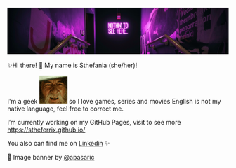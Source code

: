 ![banner](https://github.com/stheferrix/stheferrix/blob/main/pexels-aleksandar-pasaric.jpg)

✨Hi there! 👋 My name is Sthefania (she/her)!

I'm a geek ![gandalf](https://github.com/anythingcodes/slack-emoji-for-techies/blob/gh-pages/emoji/nod-gandalf.gif) so I love games, series and movies  English is not my native language, feel free to correct me.

I’m currently working on my GitHub Pages, visit to see more https://stheferrix.github.io/

You also can find me on [Linkedin](https://www.linkedin.com/in/sthefaniaferri/)
✨

💜 Image banner by [@apasaric](https://www.pexels.com/pt-br/@apasaric)
